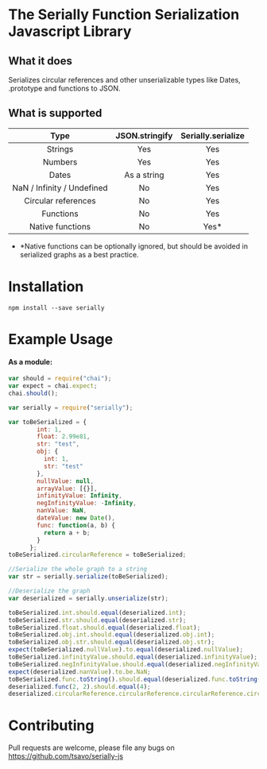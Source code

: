 # The Serially Function Serialization Javascript Library

## What it does

Serializes circular references and other unserializable types like Dates, .prototype and functions to JSON.

## What is supported

| Type | JSON.stringify  | Serially.serialize |
|:---:|:---:|:---:|
| Strings | Yes | Yes |
| Numbers | Yes | Yes |
| Dates   | As a string | Yes |
| NaN / Infinity / Undefined | No | Yes |
| Circular references | No | Yes |
| Functions | No | Yes |
| Native functions | No | Yes* |

* *Native functions can be optionally ignored, but should be avoided in serialized graphs as a best practice.

# Installation

    npm install --save serially

# Example Usage

#### As a module:
```javascript
var should = require("chai");
var expect = chai.expect;
chai.should();

var serially = require("serially");

var toBeSerialized = {
        int: 1,
        float: 2.99e81,
        str: "test",
        obj: {
          int: 1,
          str: "test"
        },
        nullValue: null,
        arrayValue: [{}],
        infinityValue: Infinity,
        negInfinityValue: -Infinity,
        nanValue: NaN,
        dateValue: new Date(),
        func: function(a, b) {
          return a + b;
        }
      };
toBeSerialized.circularReference = toBeSerialized;

//Serialize the whole graph to a string
var str = serially.serialize(toBeSerialized);

//Deserialize the graph
var deserialized = serially.unserialize(str);

toBeSerialized.int.should.equal(deserialized.int);
toBeSerialized.str.should.equal(deserialized.str);
toBeSerialized.float.should.equal(deserialized.float);
toBeSerialized.obj.int.should.equal(deserialized.obj.int);
toBeSerialized.obj.str.should.equal(deserialized.obj.str);
expect(toBeSerialized.nullValue).to.equal(deserialized.nullValue);
toBeSerialized.infinityValue.should.equal(deserialized.infinityValue);
toBeSerialized.negInfinityValue.should.equal(deserialized.negInfinityValue);
expect(deserialized.nanValue).to.be.NaN;
toBeSerialized.func.toString().should.equal(deserialized.func.toString());
deserialized.func(2, 2).should.equal(4);
deserialized.circularReference.circularReference.circularReference.circularReference.should.equal(deserialized);

```

# Contributing
Pull requests are welcome, please file any bugs on https://github.com/tsavo/serially-js